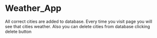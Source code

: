 # Weather_App
All correct cities are added to database. Every time you visit page you will see that cities weather. Also you can delete cities from database clicking delete button
